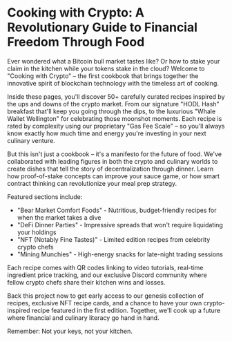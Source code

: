 # Cooking with Crypto: A Revolutionary Guide to Financial Freedom Through Food

Ever wondered what a Bitcoin bull market tastes like? Or how to stake your claim in the kitchen while your tokens stake in the cloud? Welcome to "Cooking with Crypto" – the first cookbook that brings together the innovative spirit of blockchain technology with the timeless art of cooking.

Inside these pages, you'll discover 50+ carefully curated recipes inspired by the ups and downs of the crypto market. From our signature "HODL Hash" breakfast that'll keep you going through the dips, to the luxurious "Whale Wallet Wellington" for celebrating those moonshot moments. Each recipe is rated by complexity using our proprietary "Gas Fee Scale" – so you'll always know exactly how much time and energy you're investing in your next culinary venture.

But this isn't just a cookbook – it's a manifesto for the future of food. We've collaborated with leading figures in both the crypto and culinary worlds to create dishes that tell the story of decentralization through dinner. Learn how proof-of-stake concepts can improve your sauce game, or how smart contract thinking can revolutionize your meal prep strategy.

Featured sections include:

- "Bear Market Comfort Foods" - Nutritious, budget-friendly recipes for when the market takes a dive
- "DeFi Dinner Parties" - Impressive spreads that won't require liquidating your holdings
- "NFT (Notably Fine Tastes)" - Limited edition recipes from celebrity crypto chefs
- "Mining Munchies" - High-energy snacks for late-night trading sessions

Each recipe comes with QR codes linking to video tutorials, real-time ingredient price tracking, and our exclusive Discord community where fellow crypto chefs share their kitchen wins and losses.

Back this project now to get early access to our genesis collection of recipes, exclusive NFT recipe cards, and a chance to have your own crypto-inspired recipe featured in the first edition. Together, we'll cook up a future where financial and culinary literacy go hand in hand.

Remember: Not your keys, not your kitchen.